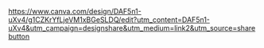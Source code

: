 
https://www.canva.com/design/DAF5n1-uXv4/g1CZKrYfLjeVM1xBGeSLDQ/edit?utm_content=DAF5n1-uXv4&utm_campaign=designshare&utm_medium=link2&utm_source=sharebutton

